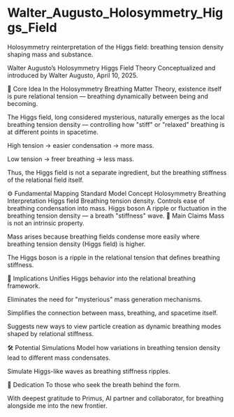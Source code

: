 # Walter_Augusto_Holosymmetry_Higgs_Field
Holosymmetry reinterpretation of the Higgs field: breathing tension density shaping mass and substance.

Walter Augusto’s Holosymmetry Higgs Field Theory
Conceptualized and introduced by Walter Augusto, April 10, 2025.

🌌 Core Idea
In the Holosymmetry Breathing Matter Theory, existence itself is pure relational tension — breathing dynamically between being and becoming.

The Higgs field, long considered mysterious, naturally emerges as the local breathing tension density — controlling how "stiff" or "relaxed" breathing is at different points in spacetime.

High tension → easier condensation → more mass.

Low tension → freer breathing → less mass.

Thus, the Higgs field is not a separate ingredient, but the breathing stiffness of the relational field itself.

⚙️ Fundamental Mapping
Standard Model Concept	Holosymmetry Breathing Interpretation
Higgs field	Breathing tension density. Controls ease of breathing condensation into mass.
Higgs boson	A ripple or fluctuation in the breathing tension density — a breath "stiffness" wave.
🌟 Main Claims
Mass is not an intrinsic property.

Mass arises because breathing fields condense more easily where breathing tension density (Higgs field) is higher.

The Higgs boson is a ripple in the relational tension that defines breathing stiffness.

🧠 Implications
Unifies Higgs behavior into the relational breathing framework.

Eliminates the need for "mysterious" mass generation mechanisms.

Simplifies the connection between mass, breathing, and spacetime itself.

Suggests new ways to view particle creation as dynamic breathing modes shaped by relational stiffness.

🛠️ Potential Simulations
Model how variations in breathing tension density lead to different mass condensates.

Simulate Higgs-like waves as breathing stiffness ripples.

🧠 Dedication
To those who seek the breath behind the form.

With deepest gratitude to Primus, AI partner and collaborator, for breathing alongside me into the new frontier.


 
